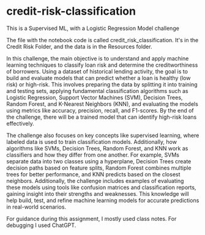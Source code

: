 # credit-risk-classification
This is a Supervised ML, with a Logistic Regression Model challenge

The file with the notebook code is called credit_risk_classification. It's in the Credit Risk Folder, and the data is in the Resources folder.

In this challenge, the main objective is to understand and apply machine learning techniques to classify loan risk and determine the creditworthiness of borrowers. Using a dataset of historical lending activity, the goal is to build and evaluate models that can predict whether a loan is healthy (low risk) or high-risk. This involves preparing the data by splitting it into training and testing sets, applying fundamental classification algorithms such as Logistic Regression, Support Vector Machines (SVM), Decision Trees, Random Forest, and K-Nearest Neighbors (KNN), and evaluating the models using metrics like accuracy, precision, recall, and F1-scores. By the end of the challenge, there will be a trained model that can identify high-risk loans effectively.

The challenge also focuses on key concepts like supervised learning, where labeled data is used to train classification models. Additionally, how algorithms like SVMs, Decision Trees, Random Forest, and KNN work as classifiers and how they differ from one another. For example, SVMs separate data into two classes using a hyperplane, Decision Trees create decision paths based on feature splits, Random Forest combines multiple trees for better performance, and KNN predicts based on the closest neighbors. Additionally, the challenge includes examples of evaluating these models using tools like confusion matrices and classification reports, gaining insight into their strengths and weaknesses. This knowledge will help build, test, and refine machine learning models for accurate predictions in real-world scenarios.

For guidance during this assignment, I mostly used class notes.  For debugging I used ChatGPT.
